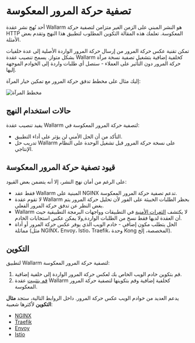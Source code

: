 # تصفية حركة المرور المعكوسة

أحد نُهج نشر عقدة Wallarm هو النشر المبني على الزمن الغير متزامن لتصفية حركة HTTP المعكوسة. تعلمك هذه المقالة التكوين المطلوب لتطبيق هذا النهج وتقدم بعض الأمثلة.

تمكن تقنية عكس حركة المرور من إرسال حركة المرور الواردة الأصلية إلى عدة خلفيات بشكل متواز. يسمح تنصيب عقدة Wallarm كخلفية إضافية بتشغيل تصفية نسخة مرآة حركة المرور دون التأثير على العملاء - ستصل أي طلبات واردة إلى الخوادم الموجهة إليها.

إليك مثال على مخطط تدفق حركة المرور مع تمكين خيار المرآة:

![مخطط المرآة](../../../images/waf-installation/aws/terraform/wallarm-for-mirrored-traffic.png)

## حالات استخدام النهج

يفيد تنصيب عقدة Wallarm لتصفية حركة المرور المعكوسة في:

* التأكد من أن الحل الأمني لن يؤثر على أداء التطبيق.
* تدريب حل Wallarm على نسخة حركة المرور قبل تشغيل الوحدة على النظام الإنتاجي.

## قيود تصفية حركة المرور المعكوسة

على الرغم من أمان نهج النشر، إلا أنه يتضمن بعض القيود:

* فقط عقد Wallarm المبنية على NGINX تدعم تصفية حركة المرور المعكوسة.
* لا تقوم عقدة Wallarm بحظر الطلبات الخبيثة على الفور لأن تحليل حركة المرور يتم بغض النظر عن تدفق حركة المرور الفعلي.
* Wallarm لا يكتشف [الثغرات الأمنية](../../../about-wallarm/detecting-vulnerabilities.md) في التطبيقات وواجهات البرمجة التطبيقية حيث أن العقدة لديها فقط نسخ من الطلبات الواردة,ولا يمكن عكس استجابات الخادم.
* الحل يتطلب مكون إضافي - خادم الويب الذي يوفر عكس حركة المرور أو أداة مماثلة (مثل NGINX، Envoy، Istio، Traefik، وحدة Kong المخصصة، إلخ).

## التكوين

لتطبيق Wallarm لتصفية حركة المرور المعكوسة:

1. قم بتكوين خادم الويب الخاص بك لعكس حركة المرور الواردة إلى خلفية إضافية.
1. [قم بتثبيت](../../../installation/supported-deployment-options.md) عقدة Wallarm كخلفية إضافية وقم بتكوينها لتصفية حركة المرور المعكوسة.

يدعم العديد من خوادم الويب عكس حركة المرور. داخل الروابط التالية، ستجد **مثال التكوين** لأكثرها شعبية:

* [NGINX](nginx-example.md)
* [Traefik](traefik-example.md)
* [Envoy](envoy-example.md)
* [Istio](istio-example.md)